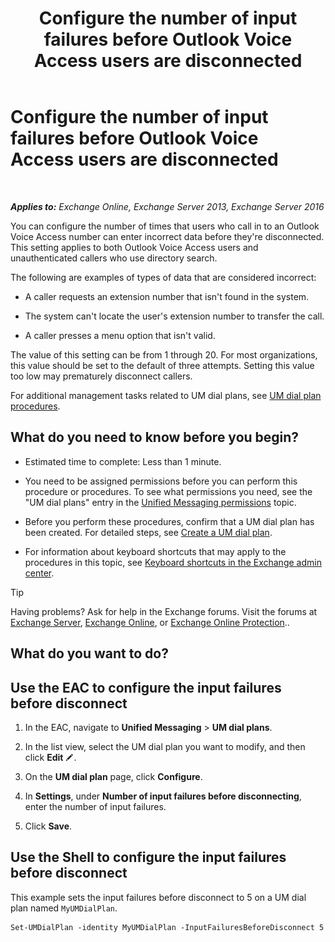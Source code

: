﻿---
title: 'Configure the number of input failures before Outlook Voice Access users are disconnected'
TOCTitle: Configure the number of input failures before Outlook Voice Access users are disconnected
ms:assetid: 64c13d17-a26a-4c9b-b495-bd69c716456a
ms:mtpsurl: https://technet.microsoft.com/en-us/library/Ee423547(v=EXCHG.150)
ms:contentKeyID: 49315429
ms.date: 12/10/2017
mtps_version: v=EXCHG.150
---

# Configure the number of input failures before Outlook Voice Access users are disconnected

 

_**Applies to:** Exchange Online, Exchange Server 2013, Exchange Server 2016_


You can configure the number of times that users who call in to an Outlook Voice Access number can enter incorrect data before they're disconnected. This setting applies to both Outlook Voice Access users and unauthenticated callers who use directory search.

The following are examples of types of data that are considered incorrect:

  - A caller requests an extension number that isn't found in the system.

  - The system can't locate the user's extension number to transfer the call.

  - A caller presses a menu option that isn't valid.

The value of this setting can be from 1 through 20. For most organizations, this value should be set to the default of three attempts. Setting this value too low may prematurely disconnect callers.

For additional management tasks related to UM dial plans, see [UM dial plan procedures](um-dial-plan-procedures-exchange-2013-help.md).

## What do you need to know before you begin?

  - Estimated time to complete: Less than 1 minute.

  - You need to be assigned permissions before you can perform this procedure or procedures. To see what permissions you need, see the "UM dial plans" entry in the [Unified Messaging permissions](unified-messaging-permissions-exchange-2013-help.md) topic.

  - Before you perform these procedures, confirm that a UM dial plan has been created. For detailed steps, see [Create a UM dial plan](https://docs.microsoft.com/en-us/exchange/voice-mail-unified-messaging/connect-voice-mail-system/create-um-dial-plan).

  - For information about keyboard shortcuts that may apply to the procedures in this topic, see [Keyboard shortcuts in the Exchange admin center](keyboard-shortcuts-in-the-exchange-admin-center-exchange-online-protection-help.md).


> [!TIP]
> Having problems? Ask for help in the Exchange forums. Visit the forums at <A href="https://go.microsoft.com/fwlink/p/?linkid=60612">Exchange Server</A>, <A href="https://go.microsoft.com/fwlink/p/?linkid=267542">Exchange Online</A>, or <A href="https://go.microsoft.com/fwlink/p/?linkid=285351">Exchange Online Protection</A>..



## What do you want to do?

## Use the EAC to configure the input failures before disconnect

1.  In the EAC, navigate to **Unified Messaging** \> **UM dial plans**.

2.  In the list view, select the UM dial plan you want to modify, and then click **Edit** ![Edit icon](images/JJ218640.6f53ccb2-1f13-4c02-bea0-30690e6ea71d(EXCHG.150).gif "Edit icon").

3.  On the **UM dial plan** page, click **Configure**.

4.  In **Settings**, under **Number of input failures before disconnecting**, enter the number of input failures.

5.  Click **Save**.

## Use the Shell to configure the input failures before disconnect

This example sets the input failures before disconnect to 5 on a UM dial plan named `MyUMDialPlan`.

    Set-UMDialPlan -identity MyUMDialPlan -InputFailuresBeforeDisconnect 5

